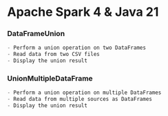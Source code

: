 # Apache Spark 4 & Java 21 

### DataFrameUnion
```java
- Perform a union operation on two DataFrames 
- Read data from two CSV files
- Display the union result
```

### UnionMultipleDataFrame
```java
- Perform a union operation on multiple DataFrames
- Read data from multiple sources as DataFrames
- Display the union result
```